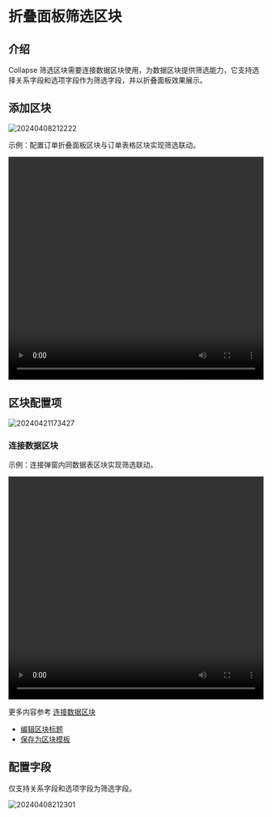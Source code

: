 # 折叠面板筛选区块

## 介绍

Collapse 筛选区块需要连接数据区块使用，为数据区块提供筛选能力，它支持选择关系字段和选项字段作为筛选字段，并以折叠面板效果展示。

## 添加区块

![20240408212222](https://static-docs.nocobase.com/20240408212222.png)

示例：配置订单折叠面板区块与订单表格区块实现筛选联动。

  <video width="100%" height="440" controls>
      <source src="https://static-docs.nocobase.com/20240408212817.mp4" type="video/mp4">
    </video>

## 区块配置项

![20240421173427](https://static-docs.nocobase.com/20240421173427.png)

### 连接数据区块

示例：连接弹窗内同数据表区块实现筛选联动。

  <video width="100%" height="440" controls>
      <source src="https://static-docs.nocobase.com/20240408214743.mp4" type="video/mp4">
    </video>

更多内容参考 [连接数据区块](/handbook/ui/blocks/block-settings/connect-block)

- [编辑区块标题](/handbook/ui/blocks/block-settings/block-title)
- [保存为区块模板](/handbook/block-template)

## 配置字段

仅支持关系字段和选项字段为筛选字段。

![20240408212301](https://static-docs.nocobase.com/20240408212301.png)
